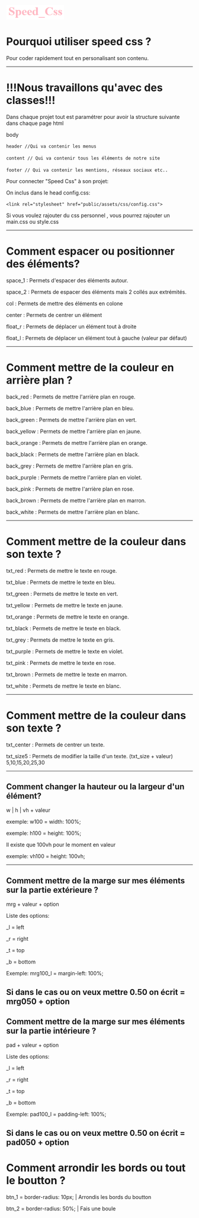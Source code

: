 ![Speed Css](public/assets/images/speed_css.png)

# Pourquoi utiliser speed css ?
Pour coder rapidement tout en personalisant son contenu.

----------------------------------------------------------------------
# !!!Nous travaillons qu'avec des classes!!!
Dans chaque projet tout est paramétrer pour avoir la structure suivante dans chaque page html

body

    header //Qui va contenir les menus

    content // Qui va contenir tous les éléments de notre site

    footer // Qui va contenir les mentions, réseaux sociaux etc..

Pour connecter "Speed Css" à son projet: 

On inclus dans le head config.css:
```
<link rel="stylesheet" href="public/assets/css/config.css">
```

Si vous voulez rajouter du css personnel , vous pourrez rajouter un main.css ou style.css

----------------------------------------------------------------------
# Comment espacer ou positionner des éléments?

space_1 : Permets d'espacer des éléments autour.

space_2 : Permets de espacer des éléments mais 2 collés aux extrémités.

col     : Permets de mettre des éléments en colone

center  : Permets de centrer un élément

float_r : Permets de déplacer un élément tout à droite

float_l : Permets de déplacer un élément tout à gauche (valeur par défaut)

----------------------------------------------------------------------
# Comment mettre de la couleur en arrière plan ?

back_red    : Permets de mettre l'arrière plan en rouge.

back_blue   : Permets de mettre l'arrière plan en bleu.

back_green  : Permets de mettre l'arrière plan en vert.

back_yellow : Permets de mettre l'arrière plan en jaune.

back_orange : Permets de mettre l'arrière plan en orange.

back_black  : Permets de mettre l'arrière plan en black.

back_grey   : Permets de mettre l'arrière plan en gris.

back_purple : Permets de mettre l'arrière plan en violet.

back_pink   : Permets de mettre l'arrière plan en rose.

back_brown  : Permets de mettre l'arrière plan en marron.

back_white  : Permets de mettre l'arrière plan en blanc.

----------------------------------------------------------------------
# Comment mettre de la couleur dans son texte ?

txt_red    : Permets de mettre le texte en rouge.

txt_blue   : Permets de mettre le texte en bleu.

txt_green  : Permets de mettre le texte en vert.

txt_yellow : Permets de mettre le texte en jaune.

txt_orange : Permets de mettre le texte en orange.

txt_black  : Permets de mettre le texte en black.

txt_grey   : Permets de mettre le texte en gris.

txt_purple : Permets de mettre le texte en violet.

txt_pink   : Permets de mettre le texte en rose.

txt_brown  : Permets de mettre le texte en marron.

txt_white  : Permets de mettre le texte en blanc.

----------------------------------------------------------------------
# Comment mettre de la couleur dans son texte ?

txt_center  : Permets de centrer un texte.

txt_size5   : Permets de modifier la taille d'un texte. (txt_size + valeur) 5,10,15,20,25,30

----------------------------------------------------------------------
## Comment changer la hauteur ou la largeur d'un élément?

w | h | vh  + valeur

exemple: w100 = width: 100%;

exemple: h100 = height: 100%;

Il existe que 100vh pour le moment en valeur

exemple: vh100 = height: 100vh;

----------------------------------------------------------------------
## Comment mettre de la marge sur mes éléments sur la partie extérieure ?

mrg + valeur + option

Liste des options:

_l = left

_r = right

_t = top

_b = bottom

Exemple: mrg100_l = margin-left: 100%;

Si dans le cas ou on veux mettre 0.50 on écrit = mrg050 + option
----------------------------------------------------------------------
## Comment mettre de la marge sur mes éléments sur la partie intérieure ?

pad + valeur + option

Liste des options:

_l = left

_r = right

_t = top

_b = bottom

Exemple: pad100_l = padding-left: 100%;

Si dans le cas ou on veux mettre 0.50 on écrit = pad050 + option
----------------------------------------------------------------------
# Comment arrondir les bords ou tout le boutton ?

btn_1 = border-radius: 10px; | Arrondis les bords du boutton

btn_2 = border-radius: 50%;  | Fais une boule 